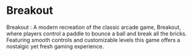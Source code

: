 # Breakout
Breakout : A modern recreation of the classic arcade game, Breakout, where players control a paddle to bounce a ball and break all the bricks. Featuring smooth controls and customizable levels this game offers a nostalgic yet fresh gaming experience.

